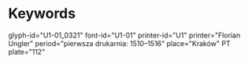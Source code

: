 # Keywords
glyph-id="U1-01_0321"
font-id="U1-01"
printer-id="U1"
printer="Florian Ungler"
period="pierwsza drukarnia: 1510–1516"
place="Kraków"
PT plate="112"
